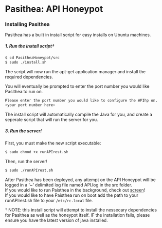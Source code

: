 # Pasithea: API Honeypot

### Installing Pasithea

Pasithea has a built in install script for easy installs on Ubuntu machines.

##### 1. Run the install script† 
```sh
$ cd PasitheaHoneypot/src
$ sudo ./install.sh
```
The script will now run the apt-get application manager and install the required dependencies.

You will eventually be prompted to enter the port number you would like Pasithea to run on.
```sh
Please enter the port number you would like to configure the APIhp on. Press Enter to default to 8080
<your port number here>
```
The install script will automatically compile the Java for you, and create a seperate script that will run the server for you.

##### 3. Run the server!
First, you must make the new script executable:
```sh
$ sudo chmod +x runAPIrest.sh
```
Then, run the server!
```sh
$ sudo ./runAPIrest.sh
```
After Pasithea has been deployed, any attempt on the API Honeypot will be logged in a '~' delimited log file named API.log in the src folder.  
If you would like to run Paisthea in the background, check out [screen]!  
If you would like to have Paisthea run on boot add the path to your runAPIrest.sh file to your `/etc/rc.local` file.     


† NOTE: this install script will attempt to install the nessecary dependencies for Pasithea as well as the honeypot itself. IF the installation fails, please ensure you have the latest version of java installed.


[screen]: https://help.ubuntu.com/community/Screen

